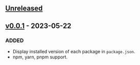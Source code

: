 ## [Unreleased](https://github.com/faissaloux/vscode-package-manager-intellisense/compare/v0.0.1...main)

## [v0.0.1](https://github.com/faissaloux/vscode-package-manager-intellisense/compare/3dbac92...v0.0.1) - 2023-05-22
### ADDED
- Display installed version of each package in `package.json`.
- npm, yarn, pnpm support.
